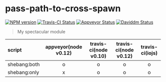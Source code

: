 # pass-path-to-cross-spawn

[![NPM version][npm-image]][npm-url] [![Travis-CI Status][travis-image]][travis-url] [![Appveyor Status][appveyor-image]][appveyor-url] [![Daviddm Status][daviddm-image]][daviddm-url]

> My spectacular module

| script |appveyor(node v0.12)|travis-ci(node v0.10)|travis-ci(node v0.12)|travis-ci(iojs)|
|:-----------|:-----------:|:------------:|:-----------:|:------------:|
| shebang:both | o | o | o | o |
| shebang:only | x | o | o | o |


[travis-url]: https://travis-ci.org/sanemat/pass-path-to-cross-spawn
[travis-image]: https://img.shields.io/travis/sanemat/pass-path-to-cross-spawn/master.svg?style=flat-square&label=travis
[appveyor-url]: https://ci.appveyor.com/project/sanemat/pass-path-to-cross-spawn/branch/master
[appveyor-image]: https://img.shields.io/appveyor/ci/sanemat/pass-path-to-cross-spawn/master.svg?style=flat-square&label=appveyor
[npm-url]: https://npmjs.org/package/pass-path-to-cross-spawn
[npm-image]: https://img.shields.io/npm/v/pass-path-to-cross-spawn.svg?style=flat-square
[daviddm-url]: https://david-dm.org/sanemat/pass-path-to-cross-spawn
[daviddm-image]: https://img.shields.io/david/sanemat/pass-path-to-cross-spawn.svg?style=flat-square

